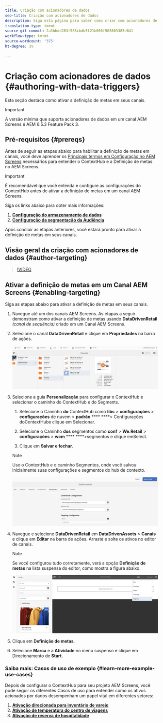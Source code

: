 ```yaml
---
title: Criação com acionadores de dados
seo-title: Criação com acionadores de dados
description: Siga esta página para saber como criar com acionadores de dados.
translation-type: tm+mt
source-git-commit: 2a3bbdd283f983cbdb5f21b606f508603385e041
workflow-type: tm+mt
source-wordcount: '375'
ht-degree: 1%

---
```



# Criação com acionadores de dados {#authoring-with-data-triggers}

Esta seção destaca como ativar a definição de metas em seus canais.

>[!IMPORTANT]
>
>A versão mínima que suporta acionadores de dados em um canal AEM Screens é AEM 6.5.3 Feature Pack 3.

## Pré-requisitos {#prereqs}

Antes de seguir as etapas abaixo para habilitar a definição de metas em canais, você deve aprender os [Principais termos em Configuração no AEM Screens](configuring-context-hub.md) necessários para entender o ContextHub e a Definição de metas no AEM Screens.

>[!IMPORTANT]
>
>É recomendável que você entenda e configure as configurações do ContextHub antes de ativar a definição de metas em um canal AEM Screens.

Siga os links abaixo para obter mais informações:

1. **[Configuração do armazenamento de dados](configuring-context-hub.md)**
1. **[Configuração da segmentação da Audiência](configuring-context-hub.md)**

Após concluir as etapas anteriores, você estará pronto para ativar a definição de metas em seus canais.

## Visão geral da criação com acionadores de dados {#author-targeting}

>[!VIDEO](https://video.tv.adobe.com/v/31921)

## Ativar a definição de metas em um Canal AEM Screens {#enabling-targeting}

Siga as etapas abaixo para ativar a definição de metas em seus canais.

1. Navegue até um dos canais AEM Screens. As etapas a seguir demonstram como ativar a definição de metas usando **DataDrivenRetail** *(canal de sequência)* criado em um Canal AEM Screens.

1. Selecione o canal **DataDrivenRetail** e clique em **Propriedades** na barra de ações.

   ![screen_shot_2019-05-01at43332pm](assets/screen_shot_2019-05-01at43332pm.png)

1. Selecione a guia **Personalização** para configurar o ContextHub e selecionar o caminho do ContextHub e do Segments.

   1. Selecione o Caminho **do** ContextHub como **libs** > **configurações** > **configurações** de nuvem > **padrão** **** ****> Configurações doContextHube clique em Selecionar.

   1. Selecione o Caminho **dos** segmentos como **conf** > **We.Retail** > **configurações** > **wcm** **** ****>segmentos e clique emSelect.

   1. Clique em **Salvar e fechar**.
   >[!NOTE]
   >
   >Use o ContextHub e o caminho Segmentos, onde você salvou inicialmente suas configurações e segmentos do hub de contexto.

   ![screen_shot_2019-05-01at44030pm](assets/screen_shot_2019-05-01at44030pm.png)

1. Navegue e selecione **DataDrivenRetail** em **DataDrivenAssets** > **Canais** e clique em **Editar** na barra de ações. Arraste e solte os ativos no editor de canais.

   >[!NOTE]
   >
   >Se você configurou tudo corretamente, verá a opção **Definição de metas** na lista suspensa do editor, como mostra a figura abaixo.

   ![screen_shot_2019-05-01at44231pm](assets/screen_shot_2019-05-01at44231pm.png)

1. Clique em **Definição de metas**.

1. Selecione **Marca** e a **Atividade** no menu suspenso e clique em Direcionamento de **Start**.

### Saiba mais: Casos de uso de exemplo {#learn-more-example-use-cases}

Depois de configurar o ContextHub para seu projeto AEM Screens, você pode seguir os diferentes Casos de uso para entender como os ativos acionados por dados desempenham um papel vital em diferentes setores:

1. **[Ativação direcionada para inventário de varejo](retail-inventory-activation.md)**
1. **[Ativação de temperatura do centro de viagens](local-temperature-activation.md)**
1. **[Ativação de reserva de hospitalidade](hospitality-reservation-activation.md)**
